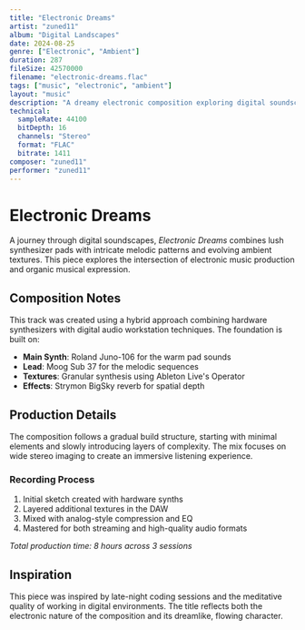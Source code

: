 ```yaml
---
title: "Electronic Dreams"
artist: "zuned11"
album: "Digital Landscapes"
date: 2024-08-25
genre: ["Electronic", "Ambient"]
duration: 287
fileSize: 42570000
filename: "electronic-dreams.flac"
tags: ["music", "electronic", "ambient"]
layout: "music"
description: "A dreamy electronic composition exploring digital soundscapes with layered synthesizers and ambient textures."
technical:
  sampleRate: 44100
  bitDepth: 16
  channels: "Stereo"
  format: "FLAC"
  bitrate: 1411
composer: "zuned11"
performer: "zuned11"
---
```


# Electronic Dreams

A journey through digital soundscapes, *Electronic Dreams* combines lush synthesizer pads with intricate melodic patterns and evolving ambient textures. This piece explores the intersection of electronic music production and organic musical expression.

## Composition Notes

This track was created using a hybrid approach combining hardware synthesizers with digital audio workstation techniques. The foundation is built on:

- **Main Synth**: Roland Juno-106 for the warm pad sounds
- **Lead**: Moog Sub 37 for the melodic sequences  
- **Textures**: Granular synthesis using Ableton Live's Operator
- **Effects**: Strymon BigSky reverb for spatial depth

## Production Details

The composition follows a gradual build structure, starting with minimal elements and slowly introducing layers of complexity. The mix focuses on wide stereo imaging to create an immersive listening experience.

### Recording Process

1. Initial sketch created with hardware synths
2. Layered additional textures in the DAW
3. Mixed with analog-style compression and EQ
4. Mastered for both streaming and high-quality audio formats

*Total production time: 8 hours across 3 sessions*

## Inspiration

This piece was inspired by late-night coding sessions and the meditative quality of working in digital environments. The title reflects both the electronic nature of the composition and its dreamlike, flowing character.